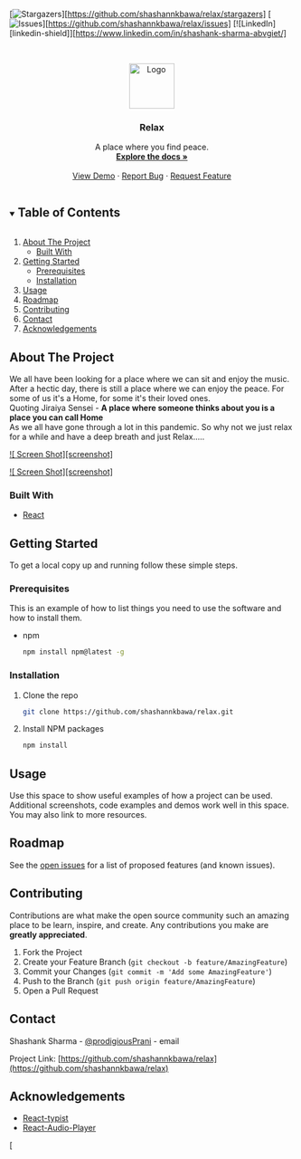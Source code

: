 

[![Stargazers][stars-shield]][https://github.com/shashannkbawa/relax/stargazers]
[![Issues][issues-shield]][https://github.com/shashannkbawa/relax/issues]
[![LinkedIn][linkedin-shield]][https://www.linkedin.com/in/shashank-sharma-abvgiet/]



<!-- PROJECT LOGO -->
<br />
<p align="center">
  <a href="https://github.com/shashannkbawa/relax">
    <img src="images/logo.png" alt="Logo" width="80" height="80">
  </a>

  <h3 align="center">Relax</h3>

  <p align="center">
    A place where you find peace.
    <br />
    <a href="https://github.com/shashannkbawa/relax"><strong>Explore the docs »</strong></a>
    <br />
    <br />
    <a href="https://shashannkbawa.github.io/relax/">View Demo</a>
    ·
    <a href="https://github.com/shashannkbawa/relax/issues">Report Bug</a>
    ·
    <a href="https://github.com/shashannkbawa/relax/issues">Request Feature</a>
  </p>
</p>



<!-- TABLE OF CONTENTS -->
<details open="open">
  <summary><h2 style="display: inline-block">Table of Contents</h2></summary>
  <ol>
    <li>
      <a href="#about-the-project">About The Project</a>
      <ul>
        <li><a href="#built-with">Built With</a></li>
      </ul>
    </li>
    <li>
      <a href="#getting-started">Getting Started</a>
      <ul>
        <li><a href="#prerequisites">Prerequisites</a></li>
        <li><a href="#installation">Installation</a></li>
      </ul>
    </li>
    <li><a href="#usage">Usage</a></li>
    <li><a href="#roadmap">Roadmap</a></li>
    <li><a href="#contributing">Contributing</a></li>
    <li><a href="#contact">Contact</a></li>
    <li><a href="#acknowledgements">Acknowledgements</a></li>
  </ol>
</details>



<!-- ABOUT THE PROJECT -->
## About The Project
We all have been looking for a place where we can sit and enjoy the music. After a hectic day, there is still a place where we can enjoy the peace. For some of us it's a Home, for some it's their loved ones.
<br />
Quoting Jiraiya Sensei - <strong>A place where someone thinks about you is a place you can call Home</strong>
<br />
As we all have gone through a lot in this pandemic. So why not we just relax for a while and have a deep breath and just Relax.....


[![ Screen Shot][screenshot]]("Images/screenshot.png")

[![ Screen Shot][screenshot]]("Images/rotate.png")




### Built With

* [React](https://reactjs.org/)




<!-- GETTING STARTED -->
## Getting Started

To get a local copy up and running follow these simple steps.

### Prerequisites

This is an example of how to list things you need to use the software and how to install them.
* npm
  ```sh
  npm install npm@latest -g
  ```

### Installation

1. Clone the repo
   ```sh
   git clone https://github.com/shashannkbawa/relax.git
   ```
2. Install NPM packages
   ```sh
   npm install
   ```



<!-- USAGE EXAMPLES -->
## Usage

Use this space to show useful examples of how a project can be used. Additional screenshots, code examples and demos work well in this space. You may also link to more resources.





<!-- ROADMAP -->
## Roadmap

See the [open issues](https://github.com/shashannkbawa/relax/issues) for a list of proposed features (and known issues).



<!-- CONTRIBUTING -->
## Contributing

Contributions are what make the open source community such an amazing place to be learn, inspire, and create. Any contributions you make are **greatly appreciated**.

1. Fork the Project
2. Create your Feature Branch (`git checkout -b feature/AmazingFeature`)
3. Commit your Changes (`git commit -m 'Add some AmazingFeature'`)
4. Push to the Branch (`git push origin feature/AmazingFeature`)
5. Open a Pull Request







<!-- CONTACT -->
## Contact

Shashank Sharma - [@prodigiousPrani](https://twitter.com/prodigiousPrani) - email

Project Link: [https://github.com/shashannkbawa/relax](https://github.com/shashannkbawa/relax)



<!-- ACKNOWLEDGEMENTS -->
## Acknowledgements

* [React-typist](https://www.npmjs.com/package/react-typist)
* [React-Audio-Player](https://www.npmjs.com/package/react-audio-player)






<!-- MARKDOWN LINKS & IMAGES -->
<!-- https://www.markdownguide.org/basic-syntax/#reference-style-links -->
[contributors-shield]: https://img.shields.io/github/contributors/shashannkbawa/repo.svg?style=for-the-badge
[contributors-url]: https://github.com/shashannkbawa/repo/graphs/contributors
[forks-shield]: https://img.shields.io/github/forks/shashannkbawa/repo.svg?style=for-the-badge
[forks-url]: https://github.com/shashannkbawa/repo/network/members
[stars-shield]: https://img.shields.io/github/stars/shashannkbawa/repo.svg?style=for-the-badge
[stars-url]: https://github.com/shashannkbawa/repo/stargazers
[issues-shield]: https://img.shields.io/github/issues/shashannkbawa/repo.svg?style=for-the-badge
[issues-url]: https://github.com/shashannkbawa/repo/issues
[license-shield]: https://img.shields.io/github/license/github_username/repo.svg?style=for-the-badge
[

[linkedin-url]: https://linkedin.com/in/shashank-sharma-abvgiet
